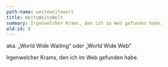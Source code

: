 ```yaml
---
path-name: weiteweitewelt
title: WeiteWeiteWelt
summary: Irgenwelcher Krams, den ich im Web gefunden habe.
old-id: 8
---
```


aka. „World Wide Waiting“ oder „World Wide Web“

Irgenwelcher Krams, den ich im Web gefunden habe.
